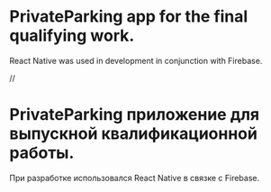 # PrivateParking app for the final qualifying work.
React Native was used in development in conjunction with Firebase.

//

# PrivateParking приложение для выпускной квалификационной работы.
При разработке использовался React Native в связке с Firebase. 
